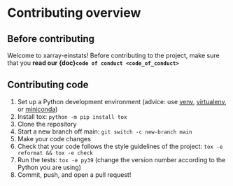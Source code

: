 # Contributing overview

## Before contributing

Welcome to xarray-einstats! Before contributing to the project,
make sure that you **read our {doc}`code of conduct <code_of_conduct>`**

## Contributing code

1. Set up a Python development environment
   (advice: use [venv](https://docs.python.org/3/library/venv.html),
   [virtualenv](https://virtualenv.pypa.io/), or [miniconda](https://docs.conda.io/en/latest/miniconda.html))
2. Install tox: `python -m pip install tox`
3. Clone the repository
4. Start a new branch off main: `git switch -c new-branch main`
5. Make your code changes
6. Check that your code follows the style guidelines of the project: `tox -e reformat && tox -e check`
7. Run the tests: `tox -e py39`
   (change the version number according to the Python you are using)
8. Commit, push, and open a pull request!
